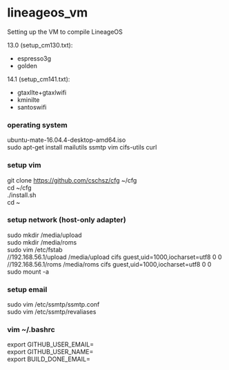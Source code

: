 # lineageos_vm
Setting up the VM to compile LineageOS

13.0 (setup_cm130.txt):
* espresso3g
* golden

14.1 (setup_cm141.txt):
* gtaxllte+gtaxlwifi
* kminilte
* santoswifi

### operating system
ubuntu-mate-16.04.4-desktop-amd64.iso  
sudo apt-get install mailutils ssmtp vim cifs-utils curl

### setup vim
git clone https://github.com/cschsz/cfg ~/cfg  
cd ~/cfg  
./install.sh  
cd ~  

### setup network (host-only adapter)
sudo mkdir /media/upload  
sudo mkdir /media/roms  
sudo vim /etc/fstab  
//192.168.56.1/upload /media/upload  cifs  guest,uid=1000,iocharset=utf8  0  0  
//192.168.56.1/roms /media/roms  cifs  guest,uid=1000,iocharset=utf8  0  0  
sudo mount -a  

### setup email
sudo vim /etc/ssmtp/ssmtp.conf  
sudo vim /etc/ssmtp/revaliases  

### vim ~/.bashrc
export GITHUB_USER_EMAIL=  
export GITHUB_USER_NAME=  
export BUILD_DONE_EMAIL=  
